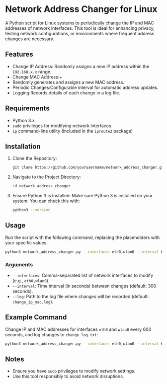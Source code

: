 


# Network Address Changer for Linux

A Python script for Linux systems to periodically change the IP and MAC addresses of network interfaces. This tool is ideal for enhancing privacy, testing network configurations, or environments where frequent address changes are necessary.

## Features

- Change IP Address: Randomly assigns a new IP address within the `192.168.x.x` range.
- Change MAC Address:+
- Randomly generates and assigns a new MAC address.
- Periodic Changes:Configurable interval for automatic address updates.
- Logging:Records details of each change in a log file.

## Requirements

- Python 3.x
- `sudo` privileges for modifying network interfaces
- `ip` command-line utility (included in the `iproute2` package)

## Installation

1. Clone the Repository:
   ```bash
   git clone https://github.com/yourusername/network_address_changer.git
   ```

2. Navigate to the Project Directory:
   ```bash
   cd network_address_changer
   ```

3. Ensure Python 3 is Installed:
   Make sure Python 3 is installed on your system. You can check this with:
   ```bash
   python3 --version
   ```

## Usage

Run the script with the following command, replacing the placeholders with your specific values:

```bash
python3 network_address_changer.py --interfaces eth0,wlan0 --interval 600 --log change_log.txt
```

### Arguments

- `--interfaces`: Comma-separated list of network interfaces to modify (e.g., `eth0,wlan0`).
- `--interval`: Time interval (in seconds) between changes (default: 300 seconds).
- `--log`: Path to the log file where changes will be recorded (default: `change_ip_mac.log`).

## Example Command

Change IP and MAC addresses for interfaces `eth0` and `wlan0` every 600 seconds, and log changes to `change_log.txt`:

```bash
python3 network_address_changer.py --interfaces eth0,wlan0 --interval 600 --log change_log.txt
```

## Notes

- Ensure you have `sudo` privileges to modify network settings.
- Use this tool responsibly to avoid network disruptions.

```


